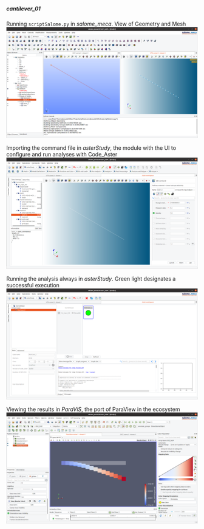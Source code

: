 
##### _cantilever_01_

 Running `scriptSalome.py` in _salome_meca_. View of Geometry and Mesh
 ![note](CA_1.png)

 Importing the command file in _asterStudy_, the module with the UI to configure and run analyses with Code_Aster
 ![note](CA_2.png)

 Running the analysis always in _asterStudy_. Green light designates a successful execution
 ![note](CA_3.png)

 Viewing the results in _ParaViS_, the port of ParaView in the ecosystem
 ![note](CA_5.png)
